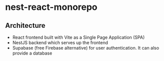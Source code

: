 # nest-react-monorepo

## Architecture 

- React frontend built with Vite as a Single Page Application (SPA)
- NestJS backend which serves up the frontend
- Supabase (free Firebase alternative) for user authentication. It can also provide a database